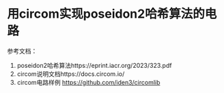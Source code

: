# 用circom实现poseidon2哈希算法的电路
参考文档：  
1. poseidon2哈希算法https://eprint.iacr.org/2023/323.pdf  
2. circom说明文档https://docs.circom.io/  
3. circom电路样例 https://github.com/iden3/circomlib  
